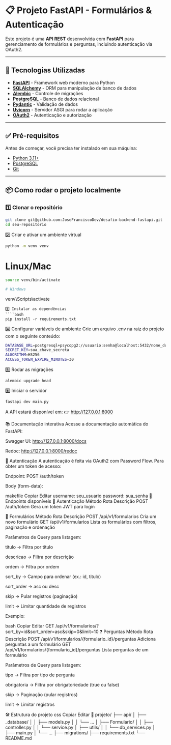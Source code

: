 # 📋 Projeto FastAPI - Formulários & Autenticação

Este projeto é uma **API REST** desenvolvida com **FastAPI** para gerenciamento de formulários e perguntas, incluindo autenticação via OAuth2.

---

## 🚀 Tecnologias Utilizadas

- **[FastAPI](https://fastapi.tiangolo.com/)** - Framework web moderno para Python
- **[SQLAlchemy](https://www.sqlalchemy.org/)** - ORM para manipulação de banco de dados
- **[Alembic](https://alembic.sqlalchemy.org/)** - Controle de migrações
- **[PostgreSQL](https://www.postgresql.org/)** - Banco de dados relacional
- **[Pydantic](https://docs.pydantic.dev/)** - Validação de dados
- **[Uvicorn](https://www.uvicorn.org/)** - Servidor ASGI para rodar a aplicação
- **[OAuth2](https://fastapi.tiangolo.com/tutorial/security/oauth2-jwt/)** - Autenticação e autorização

---

## ✅ Pré-requisitos

Antes de começar, você precisa ter instalado em sua máquina:

- [Python 3.11+](https://www.python.org/downloads/)
- [PostgreSQL](https://www.postgresql.org/)
- [Git](https://git-scm.com/)

---

## 📦 Como rodar o projeto localmente

### 1️⃣ **Clonar o repositório**
```bash
git clone git@github.com:JoseFranciscoDev/desafio-backend-fastapi.git
cd seu-repositorio
````
2️⃣ Criar e ativar um ambiente virtual
````bash
python -m venv venv
````
# Linux/Mac
````bash
source venv/bin/activate

# Windows
````
venv\Scripts\activate
````
3️⃣ Instalar as dependências
````bash
pip install -r requirements.txt
````
4️⃣ Configurar variáveis de ambiente
Crie um arquivo .env na raiz do projeto com o seguinte conteúdo:
````bash
DATABASE_URL=postgresql+psycopg2://usuario:senha@localhost:5432/nome_do_banco
SECRET_KEY=sua_chave_secreta
ALGORITHM=HS256
ACCESS_TOKEN_EXPIRE_MINUTES=30
````
5️⃣ Rodar as migrações
```
alembic upgrade head
````
6️⃣ Iniciar o servidor
````bash
fastapi dev main.py
````
A API estará disponível em:
👉 http://127.0.0.1:8000

📚 Documentação interativa
Acesse a documentação automática do FastAPI:

Swagger UI: http://127.0.0.1:8000/docs

Redoc: http://127.0.0.1:8000/redoc

🔑 Autenticação
A autenticação é feita via OAuth2 com Password Flow.
Para obter um token de acesso:

Endpoint: POST /auth/token

Body (form-data):

makefile
Copiar
Editar
username: seu_usuario
password: sua_senha
📌 Endpoints disponíveis
🔐 Autenticação
Método	Rota	Descrição
POST	/auth/token	Gera um token JWT para login

📝 Formulários
Método	Rota	Descrição
POST	/api/v1/formularios	Cria um novo formulário
GET	/api/v1/formularios	Lista os formulários com filtros, paginação e ordenação

Parâmetros de Query para listagem:

titulo → Filtra por título

descricao → Filtra por descrição

ordem → Filtra por ordem

sort_by → Campo para ordenar (ex.: id, titulo)

sort_order → asc ou desc

skip → Pular registros (paginação)

limit → Limitar quantidade de registros

Exemplo:

bash
Copiar
Editar
GET /api/v1/formularios/?sort_by=id&sort_order=asc&skip=0&limit=10
❓ Perguntas
Método	Rota	Descrição
POST	/api/v1/formularios/{formulario_id}/perguntas	Adiciona perguntas a um formulário
GET	/api/v1/formularios/{formulario_id}/perguntas	Lista perguntas de um formulário

Parâmetros de Query para listagem:

tipo → Filtra por tipo de pergunta

obrigatoria → Filtra por obrigatoriedade (true ou false)

skip → Paginação (pular registros)

limit → Limitar registros

🛠 Estrutura do projeto
css
Copiar
Editar
📂 projeto/
├── api/
│   ├── _database/
│   │   ├── models.py
│   │   └── ...
│   ├── Formulario/
│   │   ├── controller.py
│   │   └── service.py
│   ├── utils/
│   │   └── db_services.py
│   ├── main.py
│   └── ...
├── migrations/
├── requirements.txt
└── README.md

